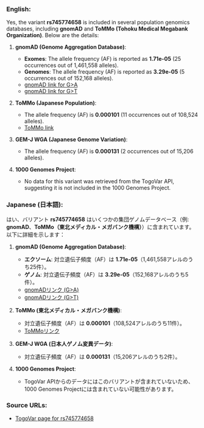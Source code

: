 ### English:
Yes, the variant **rs745774658** is included in several population genomics databases, including **gnomAD** and **ToMMo (Tohoku Medical Megabank Organization)**. Below are the details:

1. **gnomAD (Genome Aggregation Database)**:
   - **Exomes**: The allele frequency (AF) is reported as **1.71e-05** (25 occurrences out of 1,461,558 alleles).
   - **Genomes**: The allele frequency (AF) is reported as **3.29e-05** (5 occurrences out of 152,168 alleles).
   - [gnomAD link for G>A](https://gnomad.broadinstitute.org/variant/2-165315486-G-A?dataset=gnomad_r4)
   - [gnomAD link for G>T](https://gnomad.broadinstitute.org/variant/2-165315486-G-T?dataset=gnomad_r4)

2. **ToMMo (Japanese Population)**:
   - The allele frequency (AF) is **0.000101** (11 occurrences out of 108,524 alleles).
   - [ToMMo link](https://jmorp.megabank.tohoku.ac.jp/search?query=2%3A165315486)

3. **GEM-J WGA (Japanese Genome Variation)**:
   - The allele frequency (AF) is **0.000131** (2 occurrences out of 15,206 alleles).

4. **1000 Genomes Project**:
   - No data for this variant was retrieved from the TogoVar API, suggesting it is not included in the 1000 Genomes Project.

### Japanese (日本語):
はい、バリアント **rs745774658** はいくつかの集団ゲノムデータベース（例: **gnomAD**、**ToMMo（東北メディカル・メガバンク機構）**）に含まれています。以下に詳細を示します：

1. **gnomAD (Genome Aggregation Database)**:
   - **エクソーム**: 対立遺伝子頻度（AF）は **1.71e-05**（1,461,558アレルのうち25件）。
   - **ゲノム**: 対立遺伝子頻度（AF）は **3.29e-05**（152,168アレルのうち5件）。
   - [gnomADリンク (G>A)](https://gnomad.broadinstitute.org/variant/2-165315486-G-A?dataset=gnomad_r4)
   - [gnomADリンク (G>T)](https://gnomad.broadinstitute.org/variant/2-165315486-G-T?dataset=gnomad_r4)

2. **ToMMo (東北メディカル・メガバンク機構)**:
   - 対立遺伝子頻度（AF）は **0.000101**（108,524アレルのうち11件）。
   - [ToMMoリンク](https://jmorp.megabank.tohoku.ac.jp/search?query=2%3A165315486)

3. **GEM-J WGA (日本人ゲノム変異データ)**:
   - 対立遺伝子頻度（AF）は **0.000131**（15,206アレルのうち2件）。

4. **1000 Genomes Project**:
   - TogoVar APIからのデータにはこのバリアントが含まれていないため、1000 Genomes Projectには含まれていない可能性があります。

### Source URLs:
- [TogoVar page for rs745774658](https://togovar.org/variant/9339051)